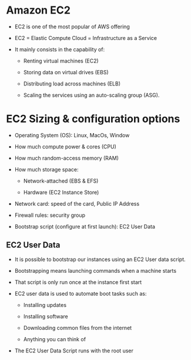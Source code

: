 # Amazon EC2
- EC2 is one of the most popular of AWS offering

- EC2 = Elastic Compute Cloud = Infrastructure as a Service

- It mainly consists in the capability of:

    - Renting virtual machines (EC2)
    - Storing data on virtual drives (EBS)
    - Distributing load across machines (ELB)

    - Scaling the services using an auto-scaling group (ASG).

# EC2 Sizing & configuration options

- Operating System (OS): Linux, MacOs, Window

- How much compute power & cores (CPU)

- How much random-access memory (RAM)

- How much storage space:
    - Network-attached (EBS & EFS)

    - Hardware (EC2 Instance Store)

- Network card: speed of the card, Public IP Address

- Firewall rules: security group

- Bootstrap script (configure at first launch): EC2 User Data

## EC2 User Data

- It is possible to bootstrap our instances using an EC2 User data script.
- Bootstrapping means launching commands when a machine starts
- That script is only run once at the instance first start

- EC2 user data is used to automate boot tasks such as:

    - Installing updates

    - Installing software

    - Downloading common files from the internet

    - Anything you can think of

- The EC2 User Data Script runs with the root user


